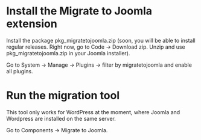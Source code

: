 # Install the Migrate to Joomla extension

Install the package pkg_migratetojoomla.zip (soon, you will be able to install regular releases. Right now, go to Code -> Download zip. Unzip and use pkg_migratetojoomla.zip in your Joomla installer).

Go to System -> Manage -> Plugins -> filter by migratetojoomla and enable all plugins.

# Run the migration tool

This tool only works for WordPress at the moment, where Joomla and Wordpress are installed on the same server.

Go to Components -> Migrate to Joomla.
